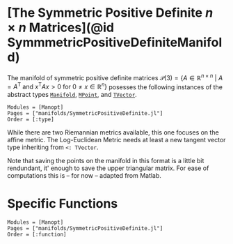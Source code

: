 # [The Symmetric Positive Definite $n\times n$ Matrices](@id SymmmetricPositiveDefiniteManifold)
The manifold of symmetric positive definite matrices
$\mathcal P(3) = \bigl\{ A \in \mathbb R^{n\times n}\ \big|\ 
A = A^{\mathrm{T}} \text{ and }
x^{\mathrm{T}}Ax > 0 \text{ for } 0\neq x \in\mathbb R^n \bigr\}$
posesses the following instances of the abstract types
[`Manifold`](@ref), [`MPoint`](@ref), and [`TVector`](@ref).
```@autodocs
Modules = [Manopt]
Pages = ["manifolds/SymmetricPositiveDefinite.jl"]
Order = [:type]
```
While there are two Riemannian metrics available, this one focuses on the
affine metric. The Log-Euclidean Metric needs at least a new tangent vector
type inheriting from `<: TVector`.

Note that saving the points on the manifold in this format is a little bit rendundant,
it' enough to save the upper triangular matrix. For ease of computations this
is – for now – adapted from Matlab.

# Specific Functions
```@autodocs
Modules = [Manopt]
Pages = ["manifolds/SymmetricPositiveDefinite.jl"]
Order = [:function]
```
